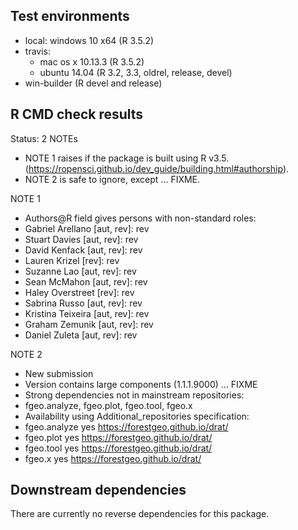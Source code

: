 ## Test environments

* local: windows 10 x64 (R 3.5.2)
* travis: 
  * mac os x 10.13.3 (R 3.5.2)
  * ubuntu 14.04 (R 3.2, 3.3, oldrel, release, devel)
* win-builder (R devel and release)

## R CMD check results

Status: 2 NOTEs
* NOTE 1 raises if the package is built using R v3.5. (<https://ropensci.github.io/dev_guide/building.html#authorship>).
* NOTE 2 is safe to ignore, except ... FIXME.

NOTE 1
* Authors@R field gives persons with non-standard roles:
* Gabriel Arellano [aut, rev]: rev
* Stuart Davies [aut, rev]: rev
* David Kenfack [aut, rev]: rev
* Lauren Krizel [rev]: rev
* Suzanne Lao [aut, rev]: rev
* Sean McMahon [aut, rev]: rev
* Haley Overstreet [rev]: rev
* Sabrina Russo [aut, rev]: rev
* Kristina Teixeira [aut, rev]: rev
* Graham Zemunik [aut, rev]: rev
* Daniel Zuleta [aut, rev]: rev

NOTE 2
* New submission
* Version contains large components (1.1.1.9000) ... FIXME
* Strong dependencies not in mainstream repositories:
* fgeo.analyze, fgeo.plot, fgeo.tool, fgeo.x
* Availability using Additional_repositories specification:
* fgeo.analyze yes https://forestgeo.github.io/drat/
* fgeo.plot yes https://forestgeo.github.io/drat/
* fgeo.tool yes https://forestgeo.github.io/drat/
* fgeo.x yes https://forestgeo.github.io/drat/

## Downstream dependencies

There are currently no reverse dependencies for this package.
